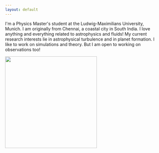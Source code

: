 ```yaml
---
layout: default
---
```

I'm a Physics Master's student at the Ludwig-Maximilians University, Munich. I am originally from Chennai, a coastal city in South India.
I love anything and everything related to astrophysics and fluids! My current research interests lie in astrophysical turbulence and in planet formation. I like to work on simulations and theory. But I am open to working on observations too!


<p class="aligncenter">
<img  width="300px" height= "300px" src= "https://vicky1997.github.io/images/vignesh.jpg">
</p>